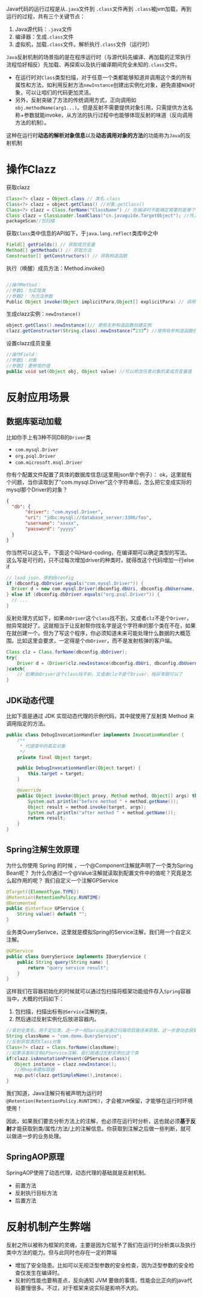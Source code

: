 Java代码的运行过程是从`.java`文件到 `.class`文件再到 `.class`被jvm加载，再到运行的过程，共有三个关键节点：
1. Java源代码：`.java`文件
2. 编译器：生成`.class`文件
3. 虚拟机，加载`.class`文件。解析执行`.class`文件（运行时）

`Java`反射机制的场景指的是在程序运行时（与源代码先编译、再加载的正常执行流程恰好相反）先加载、再探索以及执行编译期间完全未知的`.class`文件。
- 在运行时对`Class`类型扫描，对于任意一个类都能够知道并调用这个类的所有属性和方法，如利用反射方法`newInstance`创建出实例化对象，避免直接`NEW`对象，可以让咱们的代码更加灵活。
- 另外，反射突破了方法的传统调用方式，正向调用如`obj.methodName(arg1...)`。但是反射不需要提供对象引用，只需提供方法名称+参数就能invoke，从方法的执行过程中也能够体现反射的味道（反向调用方法的机制）。

这种在运行时**动态的解析对象信息**以及**动态调用对象的方法**的功能称为`Java`的反射机制
# 操作Clazz

获取clazz
```Java
Class<?> clazz = Object.class // 类名.class 
Class<?> clazz = object.getClass() //对象.getClass()     
Class<?> clazz = Class.forName("ClassName") // 在编译时不能确定需要的是哪个类时使用 
Class clazz = ClassLoader.loadClass("cn.javaguide.TargetObject"); //传入类路径
packageScan//包扫描
```

获取`Class`类中信息的API如下，于`java.lang.reflect`类库中之中
```Java
Field[] getFields() // 获取成员变量 
Method[] getMethods() // 获取方法 
Constructor[] getConstructors() // 获取构造函数 
```

执行（唤醒）成员方法：Method.invoke()
```Java

//操作Method：
//参数1：为实现类 
//参数2： 为方法参数 
Public Object invoke(Object implicitPara,Object[] explicitPara) // 调用某类的任意方法     
```


生成clazz实例：`newInstance()`
```Java
object.getClass().newInstance()// 使用无参构造函数创建实例 
clazz.getConstructor(String.class).newInstance(“233”) //使用有参构造函数创建实例 
```


设置clazz成员变量
```java
//操作Field：
//参数1：对象  
//参数2：要修改的值 
public void set(Object obj, Object value) //可以修改任意对象的某成员变量值
```


# 反射应用场景

## 数据库驱动加载

比如你手上有3种不同DB的`Driver`类
- `com.mysql.Driver`
- `org.psql.Driver`
- `com.microsoft.msql.Driver`

你有个配置文件配置了具体的数据库信息(这里用json举个例子）：
ok，这里就有个问题，当你读取到了"com.mysql.Driver"这个字符串后，怎么把它变成实际的mysql那个Driver的对象？

```JSON
{
  "db": {
       "driver": "com.mysql.Driver",
       "uri": "jdbc:mysql://database_server:3306/foo",
       "username": "xxxxx",
       "password": "yyyyy"
  }
}
```

你当然可以这么干，下面这个叫Hard-coding，在编译期可以确定类型的写法。
这么写是可行的，只不过每次增加driver的种类时，就得改这个代码增加一行else if
```Java
// load json，得到dbconfig
if (dbconfig.dbDrvier.equals("com.mysql.Driver")) {
  Driver d = new com.mysql.Driver(dbconfig.dbUri, dbconfig.dbUsername, dbconfig.dbPassword);
} else if (dbconfig.dbDriver.equals("org.psql.Driver")) {
  // ...
}
```

反射处理方式如下，如果`dbDriver`这个`class`找不到，又或者`clz`不是个`Driver`，抛异常就好了。这就相当于让反射帮你找名字是这个字符串的那个类在不在，如果在就创建一个。但为了写这个程序，你必须知道未来可能处理什么数据的大概范围。比如这里会要求，一定得是个`dbDriver`，而不是发射核弹的客户端。

```Java
Class clz = Class.forName(dbconfig.dbDriver);
try{
    Driver d = (Driver)clz.newInstance(dbconfig.dbUri, dbconfig.dbUsername, dbconfig.dbPassword);
}catch{
    // 如果dbDriver这个class找不到，又或者clz不是个Driver，抛异常就可以了
}
```

## JDK动态代理
比如下面是通过 JDK 实现动态代理的示例代码，其中就使用了反射类 Method 来调用指定的方法。
```Java
public class DebugInvocationHandler implements InvocationHandler {
    /**
     * 代理类中的真实对象
     */
    private final Object target;

    public DebugInvocationHandler(Object target) {
        this.target = target;
    }

    @override
    public Object invoke(Object proxy, Method method, Object[] args) throws InvocationTargetException, IllegalAccessException {
        System.out.println("before method " + method.getName());
        Object result = method.invoke(target, args);
        System.out.println("after method " + method.getName());
        return result;
    }
}
```

## Spring注解生效原理

为什么你使用 Spring 的时候 ，一个@Component注解就声明了一个类为Spring Bean呢？
为什么你通过一个@Value注解就读取到配置文件中的值呢？究竟是怎么起作用的呢？
我们自定义一个注解GPService
```Java
@Target({ElementType.TYPE})
@Retention(RetentionPolicy.RUNTIME)
@Documented
public @interface GPService {
    String value() default "";
}
```

业务类QuerySerivce，这里就是模拟Spring的Service注解，我们用一个自定义注解。
```Java
@GPService
public class QuerySerivce implements IQueryService {
    public String query(String name) {
        return "query service result";
    }
}
```

这样我们在容器初始化的时候就可以通过包扫描将框架功能组件存入`Spring`容器当中，大概的代码如下：
1. 包扫描，扫描出标有`@Service`注解的类，
2. 然后通过反射实例化后放进容器内。

```Java
//拿到全类名，用于定位类，这一步一般Spring是通过扫描项目路径来获取，这一步是动态获取的
String className = "com.demo.QueryService";
//反射获取类的Class对象
Class<?> clazz = Class.forName(className);
//如果该类标注有GPService注解，我们就通过反射实例化这个类
if(clazz.isAnnotationPresent(GPService.class){
   Object instance = clazz.newInstance();
   //用map来模拟容器
   map.put(clazz.getSimpleName(),instance);
}
```

我们知道，Java注解只有被声明为运行时`@Retention(RetentionPolicy.RUNTIME)`，才会被`JVM`保留，才能够在运行时环境使用！

因此，如果我们要去分析方法上的注解，也必须在运行时分析，这也就必须**基于反射**才能获取到类/属性/方法/上的注解信息。你获取到注解之后做一些判断，就可以做进一步的业务处理。

## SpringAOP原理

SpringAOP使用了动态代理，动态代理的基础就是反射机制。
- 前置方法
- 反射执行目标方法
- 后置方法
# 反射机制产生弊端

反射之所以被称为框架的灵魂，主要是因为它赋予了我们在运行时分析类以及执行类中方法的能力。但与此同时也存在一定的弊端
- 增加了安全隐患。比如可以无视泛型参数的安全检查，因为泛型参数的安全检查仅发生在编译时。
- 反射的性能也要稍差点，反向通知 JVM 要做的事情，性能会比正向的java代码要慢很多。不过，对于框架来说实际是影响不大的。